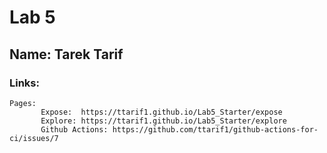 # Lab 5
## Name: Tarek Tarif
### Links:
```
Pages:
       Expose:  https://ttarif1.github.io/Lab5_Starter/expose
       Explore: https://ttarif1.github.io/Lab5_Starter/explore
       Github Actions: https://github.com/ttarif1/github-actions-for-ci/issues/7
```
